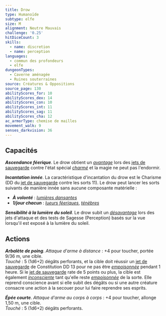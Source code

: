 ```yaml
---
title: Drow
type: Humanoïde
subtype: elfe
size: M
alignment: Neutre Mauvais
challenge: '0.25'
hitDiceCount: 3
skills:
  - name: discretion
  - name: perception
languages:
  - commun des profondeurs
  - elfe
dungeonTypes:
  - Caverne aménagée
  - Ruines souterraines
source: Créatures & Oppositions
source_page: 130
abilityScores_for: 10
abilityScores_dex: 14
abilityScores_con: 10
abilityScores_int: 11
abilityScores_sag: 11
abilityScores_cha: 12
ac_armorType: chemise de mailles
movement_walk: 9
senses_darkvision: 36
---
```

## Capacités
_**Ascendance féerique**_. Le drow obtient un [_avantage_](/utiliser-les-caracteristiques/#avantage-et-desavantage) lors des [jets de sauvegarde](/utiliser-les-caracteristiques/#jets-de-sauvegarde) contre l'état spécial [_charmé_](/gerer-la-sante-du-personnage/#charme) et la magie ne peut pas l'endormir.

_**Incantation innée**_. La caractéristique d'incantation du drow est le Charisme (DD du [jet de sauvegarde](/utiliser-les-caracteristiques/#jets-de-sauvegarde) contre les sorts 11). Le drow peut lancer les sorts suivants de manière innée sans aucune composante matérielle :
* _**À volonté**_ : [_lumières dansantes_](/grimoire/lumieres-dansantes/)
* _**1/jour chacun**_ : [_lueurs féeriques_](/grimoire/lueurs-feeriques/), [_ténèbres_](/grimoire/tenebres/)

_**Sensibilité à la lumière du soleil**_. Le drow subit un [_désavantage_](/utiliser-les-caracteristiques/#avantage-et-desavantage) lors des jets d'attaque et des tests de Sagesse (Perception) basés sur la vue lorsqu'il est exposé à la lumière du soleil.

## Actions
_**Arbalète de poing**_. _Attaque d'arme à distance_ : +4 pour toucher, portée 9/36 m, une cible.  
_Touché_ : 5 (1d6+2) dégâts perforants, et la cible doit réussir un [jet de sauvegarde](/utiliser-les-caracteristiques/#jets-de-sauvegarde) de Constitution DD 13 pour ne pas être [_empoisonnée_](/gerer-la-sante-du-personnage/#empoisonne) pendant 1 heure. Si le [jet de sauvegarde](/utiliser-les-caracteristiques/#jets-de-sauvegarde) rate de 5 points ou plus, la cible est également [_inconsciente_](/gerer-la-sante-du-personnage/#inconscient) tant qu'elle reste [_empoisonnée_](/gerer-la-sante-du-personnage/#empoisonne) de la sorte. Elle reprend conscience avant si elle subit des dégâts ou si une autre créature consacre une action à la secouer pour lui faire reprendre ses esprits.

_**Épée courte**_. _Attaque d'arme au corps à corps_ : +4 pour toucher, allonge 1,50 m, une cible.  
_Touché_ : 5 (1d6+2) dégâts perforants.
